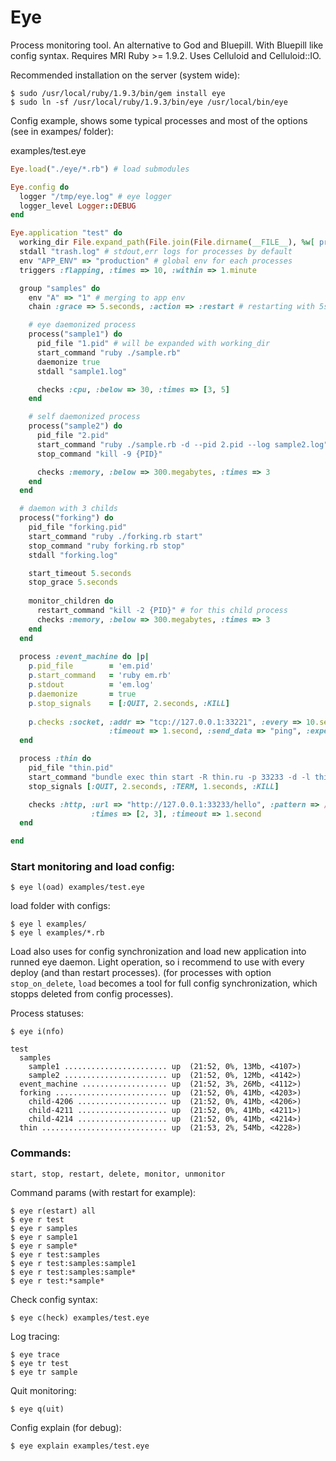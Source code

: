 Eye
===

Process monitoring tool. An alternative to God and Bluepill. With Bluepill like config syntax. Requires MRI Ruby >= 1.9.2. Uses Celluloid and Celluloid::IO.


Recommended installation on the server (system wide):

    $ sudo /usr/local/ruby/1.9.3/bin/gem install eye
    $ sudo ln -sf /usr/local/ruby/1.9.3/bin/eye /usr/local/bin/eye


Config example, shows some typical processes and most of the options (see in exampes/ folder):

examples/test.eye
```ruby
Eye.load("./eye/*.rb") # load submodules

Eye.config do
  logger "/tmp/eye.log" # eye logger
  logger_level Logger::DEBUG
end

Eye.application "test" do
  working_dir File.expand_path(File.join(File.dirname(__FILE__), %w[ processes ]))
  stdall "trash.log" # stdout,err logs for processes by default
  env "APP_ENV" => "production" # global env for each processes
  triggers :flapping, :times => 10, :within => 1.minute

  group "samples" do
    env "A" => "1" # merging to app env 
    chain :grace => 5.seconds, :action => :restart # restarting with 5s interval, one by one.

    # eye daemonized process
    process("sample1") do
      pid_file "1.pid" # will be expanded with working_dir
      start_command "ruby ./sample.rb"
      daemonize true
      stdall "sample1.log"

      checks :cpu, :below => 30, :times => [3, 5]
    end

    # self daemonized process
    process("sample2") do
      pid_file "2.pid"
      start_command "ruby ./sample.rb -d --pid 2.pid --log sample2.log"
      stop_command "kill -9 {PID}"

      checks :memory, :below => 300.megabytes, :times => 3
    end
  end

  # daemon with 3 childs
  process("forking") do
    pid_file "forking.pid"
    start_command "ruby ./forking.rb start"
    stop_command "ruby forking.rb stop"
    stdall "forking.log"

    start_timeout 5.seconds
    stop_grace 5.seconds
  
    monitor_children do
      restart_command "kill -2 {PID}" # for this child process
      checks :memory, :below => 300.megabytes, :times => 3
    end
  end
  
  process :event_machine do |p|
    p.pid_file        = 'em.pid'
    p.start_command   = 'ruby em.rb'
    p.stdout          = 'em.log'
    p.daemonize       = true
    p.stop_signals    = [:QUIT, 2.seconds, :KILL]
    
    p.checks :socket, :addr => "tcp://127.0.0.1:33221", :every => 10.seconds, :times => 2, 
                      :timeout => 1.second, :send_data => "ping", :expect_data => /pong/
  end

  process :thin do
    pid_file "thin.pid"
    start_command "bundle exec thin start -R thin.ru -p 33233 -d -l thin.log -P thin.pid"
    stop_signals [:QUIT, 2.seconds, :TERM, 1.seconds, :KILL]

    checks :http, :url => "http://127.0.0.1:33233/hello", :pattern => /World/, :every => 5.seconds, 
                  :times => [2, 3], :timeout => 1.second
  end

end
```

### Start monitoring and load config:

    $ eye l(oad) examples/test.eye

load folder with configs:

    $ eye l examples/
    $ eye l examples/*.rb

Load also uses for config synchronization and load new application into runned eye daemon. Light operation, so i recommend to use with every deploy (and than restart processes).
(for processes with option `stop_on_delete`, `load` becomes a tool for full config synchronization, which stopps deleted from config processes).


Process statuses:
  
    $ eye i(nfo)

```
test                       
  samples                          
    sample1 ....................... up  (21:52, 0%, 13Mb, <4107>)
    sample2 ....................... up  (21:52, 0%, 12Mb, <4142>)
  event_machine ................... up  (21:52, 3%, 26Mb, <4112>)
  forking ......................... up  (21:52, 0%, 41Mb, <4203>)
    child-4206 .................... up  (21:52, 0%, 41Mb, <4206>)
    child-4211 .................... up  (21:52, 0%, 41Mb, <4211>)
    child-4214 .................... up  (21:52, 0%, 41Mb, <4214>)
  thin ............................ up  (21:53, 2%, 54Mb, <4228>)
```

### Commands:
    
    start, stop, restart, delete, monitor, unmonitor

Command params (with restart for example):

    $ eye r(estart) all
    $ eye r test
    $ eye r samples
    $ eye r sample1
    $ eye r sample*
    $ eye r test:samples
    $ eye r test:samples:sample1
    $ eye r test:samples:sample*
    $ eye r test:*sample*

Check config syntax:

    $ eye c(heck) examples/test.eye

Log tracing:

    $ eye trace 
    $ eye tr test
    $ eye tr sample

Quit monitoring:

    $ eye q(uit)

Config explain (for debug):

    $ eye explain examples/test.eye
